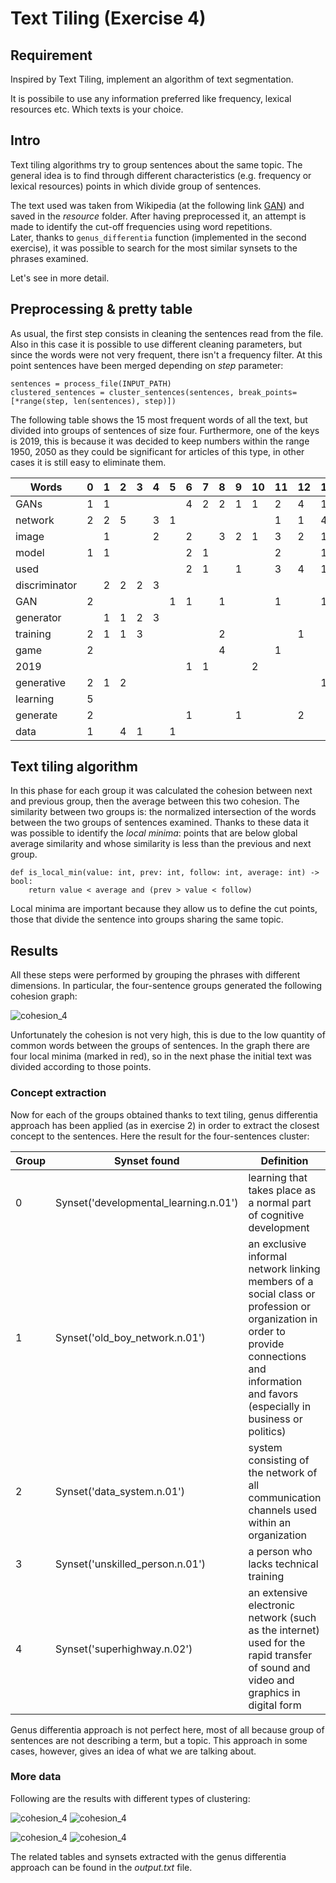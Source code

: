 # Text Tiling (Exercise 4)

## Requirement
Inspired by Text Tiling, implement an algorithm of text segmentation.

It is possibile to use any information preferred like frequency, lexical resources etc.
Which texts is your choice.
    
## Intro
Text tiling algorithms try to group sentences about the same topic. 
The general idea is to find through different characteristics (e.g. frequency or lexical resources) 
points in which divide group of sentences.

The text used was taken from Wikipedia (at the following link [GAN]) and saved in the *resource* folder. 
After having preprocessed it, an attempt is made to identify the cut-off frequencies using word repetitions.  
Later, thanks to `genus_differentia` function (implemented in the second exercise), 
it was possible to search for the most similar synsets to the phrases examined.

Let's see in more detail.

## Preprocessing & pretty table
As usual, the first step consists in cleaning the sentences read from the file. 
Also in this case it is possible to use different cleaning parameters, 
but since the words were not very frequent, there isn't a frequency filter.
At this point sentences have been merged depending on *step* parameter:

```
sentences = process_file(INPUT_PATH)
clustered_sentences = cluster_sentences(sentences, break_points=[*range(step, len(sentences), step)])
```

The following table shows the 15 most frequent words of all the text, but divided into groups of sentences of size four.
Furthermore, one of the keys is 2019, this is because it was decided to keep numbers within the range 1950, 2050 as 
they could be significant for articles of this type, in other cases it is still easy to eliminate them.

| Words | 0 | 1 | 2 | 3 | 4 | 5 | 6 | 7 | 8 | 9 | 10 | 11 | 12 | 13 | 14 | 15 | 16 | 17 | 18 | 19 | 20 |
| --- | --- | --- | --- | --- | --- | --- | --- | --- | --- | --- | --- | --- | --- | --- | --- | --- | --- | --- | --- | --- | --- |
|      GANs     | 1 | 1 |  |  |  |  | 4 | 2 | 2 | 1 | 1 | 2 | 4 | 1 | 3 | 1 |  |  |  | 1 |  |
|    network    | 2 | 2 | 5 |  | 3 | 1 |  |  |  |  |  | 1 | 1 | 4 |  | 1 | 2 | 1 |  |  |  |
|     image     |  | 1 |  |  | 2 |  | 2 |  | 3 | 2 | 1 | 3 | 2 | 1 |  |  | 2 |  |  |  |  |
|     model     | 1 | 1 |  |  |  |  | 2 | 1 |  |  |  | 2 |  | 1 |  | 2 | 1 |  |  | 7 |  |
|      used     |  |  |  |  |  |  | 2 | 1 |  | 1 |  | 3 | 4 | 1 | 1 | 1 | 2 | 1 |  |  |  |
| discriminator |  | 2 | 2 | 2 | 3 |  |  |  |  |  |  |  |  |  |  |  |  |  |  | 6 |  |
|      GAN      | 2 |  |  |  |  | 1 | 1 |  | 1 |  |  | 1 |  | 1 |  | 1 | 1 | 2 |  | 2 |  |
|   generator   |  | 1 | 1 | 2 | 3 |  |  |  |  |  |  |  |  |  |  | 1 |  |  |  | 5 |  |
|    training   | 2 | 1 | 1 | 3 |  |  |  |  | 2 |  |  |  | 1 |  |  |  |  |  |  | 1 |  |
|      game     | 2 |  |  |  |  |  |  |  | 4 |  |  | 1 |  |  |  |  | 1 |  | 1 |  |  |
|      2019     |  |  |  |  |  |  | 1 | 1 |  |  | 2 |  |  |  | 1 |  |  | 1 | 3 |  |  |
|   generative  | 2 | 1 | 2 |  |  |  |  |  |  |  |   |  |  | 1 |  | 1 | 1 |  |  |  |  |
|    learning   | 5 |  |  |  |  |  |  |  |  |  |  |  |  |  |  |  | 2 |  |  |  | 1 |
|    generate   | 2 |  |  |  |  |  | 1 |  |  | 1 |  |  | 2 |  | 1 |  |  | 1 |  |  |  |
|      data     | 1 |  | 4 | 1 |  | 1 |  |  |  |  |  |  |  |  |  |  |  |  |  |  |  |


## Text tiling algorithm
In this phase for each group it was calculated the cohesion between next and previous group, then the average between this two cohesion.
The similarity between two groups is: the normalized intersection of the words between the two groups of sentences examined.
Thanks to these data it was possible to identify the *local minima*:
points that are below global average similarity and whose similarity is less than the previous and next group.

```
def is_local_min(value: int, prev: int, follow: int, average: int) -> bool:
    return value < average and (prev > value < follow)
```

Local minima are important because they allow us to define the cut points, 
those that divide the sentence into groups sharing the same topic.

## Results
All these steps were performed by grouping the phrases with different dimensions.
In particular, the four-sentence groups generated the following cohesion graph:

![cohesion_4](../../assets/cohesion_4.png)

Unfortunately the cohesion is not very high, this is due to the low quantity of common words between the groups of sentences.
In the graph there are four local minima (marked in red), so in the next phase the initial text was divided according to those points.

### Concept extraction
Now for each of the groups obtained thanks to text tiling, genus differentia approach has been applied (as in exercise 2) 
in order to extract the closest concept to the sentences.
Here the result for the four-sentences cluster:

Group | Synset found | Definition | Score |
| ---------| -------- | -------- | -------- |
| 0 | Synset('developmental_learning.n.01') | learning that takes place as a normal part of cognitive development  | 5 |
| 1 | Synset('old_boy_network.n.01') | an exclusive informal network linking members of a social class or profession or organization in order to provide connections and information and favors (especially in business or politics)  | 2 |
| 2 | Synset('data_system.n.01') | system consisting of the network of all communication channels used within an organization | 4 |
| 3 | Synset('unskilled_person.n.01') | a person who lacks technical training | 3 |
| 4 | Synset('superhighway.n.02') | an extensive electronic network (such as the internet) used for the rapid transfer of sound and video and graphics in digital form | 38 |

Genus differentia approach is not perfect here, most of all because group of sentences are not describing a term, but a topic.
This approach in some cases, however, gives an idea of what we are talking about.

### More data
Following are the results with different types of clustering:

![cohesion_4](../../assets/cohesion_6.png) ![cohesion_4](../../assets/cohesion_5.png)

![cohesion_4](../../assets/cohesion_3.png) ![cohesion_4](../../assets/cohesion_2.png)

The related tables and synsets extracted with the genus differentia approach can be found in the *output.txt* file.


[GAN]: <https://en.wikipedia.org/wiki/Generative_adversarial_network>